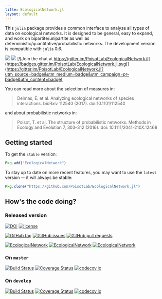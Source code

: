 ```yaml
---
title: EcologicalNetwork.jl
layout: default
---
```


This `julia` package provides a common interface to analyze all types of data
on ecological networks. It is designed to be general, easy to expand, and work
on bipartite/unipartite as well as deterministic/quantitative/probabilistic
networks. The development version is compatible with `julia` 0.6.

[![](https://img.shields.io/badge/docs-stable-blue.svg)](https://PoisotLab.github.io/EcologicalNetwork.jl/stable)
[![](https://img.shields.io/badge/docs-latest-blue.svg)](https://PoisotLab.github.io/EcologicalNetwork.jl/latest)
[![Join the chat at https://gitter.im/PoisotLab/EcologicalNetwork.jl](https://badges.gitter.im/PoisotLab/EcologicalNetwork.jl.svg)](https://gitter.im/PoisotLab/EcologicalNetwork.jl?utm_source=badge&utm_medium=badge&utm_campaign=pr-badge&utm_content=badge)

You can read more about the selection of measures in:

> Delmas, E. et al. Analyzing ecological networks of species interactions.
> bioRxiv 112540 (2017). doi:10.1101/112540

and about probabilistic networks in:

> Poisot, T. et al. The structure of probabilistic networks. Methods in Ecology
> and Evolution 7, 303–312 (2016). doi: 10.1111/2041-210X.12468

## Getting started

To get the `stable` version:

~~~ julia
Pkg.add("EcologicalNetwork")
~~~

To stay up to date on more recent features, you may want to use the `latest`
version -- it will always be stable:

~~~ julia
Pkg.clone("https://github.com/PoisotLab/EcologicalNetwork.jl")
~~~

## How's the code doing?

### Released version

[![DOI](https://zenodo.org/badge/25148478.svg)](https://zenodo.org/badge/latestdoi/25148478)
[![license](https://img.shields.io/badge/license-MIT%20%22Expat%22-yellowgreen.svg)](https://github.com/PoisotLab/EcologicalNetwork.jl/blob/master/LICENSE.md)

[![GitHub tag](https://img.shields.io/github/tag/PoisotLab/EcologicalNetwork.jl.svg)]()
[![GitHub issues](https://img.shields.io/github/issues/PoisotLab/EcologicalNetwork.jl.svg)]()
[![GitHub pull requests](https://img.shields.io/github/issues-pr/PoisotLab/EcologicalNetwork.jl.svg)]()

[![EcologicalNetwork](http://pkg.julialang.org/badges/EcologicalNetwork_0.4.svg)](http://pkg.julialang.org/?pkg=EcologicalNetwork)
[![EcologicalNetwork](http://pkg.julialang.org/badges/EcologicalNetwork_0.5.svg)](http://pkg.julialang.org/?pkg=EcologicalNetwork)
[![EcologicalNetwork](http://pkg.julialang.org/badges/EcologicalNetwork_0.6.svg)](http://pkg.julialang.org/?pkg=EcologicalNetwork)

### On `master`

[![Build Status](https://travis-ci.org/PoisotLab/EcologicalNetwork.jl.svg?branch=master)](https://travis-ci.org/PoisotLab/EcologicalNetwork.jl)
[![Coverage Status](https://coveralls.io/repos/PoisotLab/EcologicalNetwork.jl/badge.svg?branch=master&service=github)](https://coveralls.io/github/PoisotLab/EcologicalNetwork.jl?branch=master)
[![codecov.io](http://codecov.io/github/PoisotLab/EcologicalNetwork.jl/coverage.svg?branch=master)](http://codecov.io/github/PoisotLab/EcologicalNetwork.jl?branch=master)

### On `develop`

[![Build Status](https://travis-ci.org/PoisotLab/EcologicalNetwork.jl.svg?branch=develop)](https://travis-ci.org/PoisotLab/EcologicalNetwork.jl)
[![Coverage Status](https://coveralls.io/repos/github/PoisotLab/EcologicalNetwork.jl/badge.svg?branch=develop)](https://coveralls.io/github/PoisotLab/EcologicalNetwork.jl?branch=develop)
[![codecov.io](http://codecov.io/github/PoisotLab/EcologicalNetwork.jl/coverage.svg?branch=develop)](http://codecov.io/github/PoisotLab/EcologicalNetwork.jl?branch=develop)
